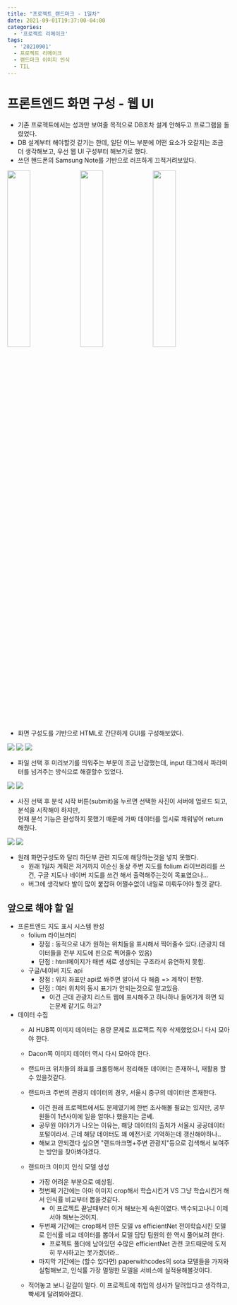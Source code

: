 ```yaml
---
title: "프로젝트_랜드마크 - 1일차"
date: 2021-09-01T19:37:00-04:00
categories:
  - '프로젝트 리메이크'
tags:
  - '20210901'
  - 프로젝트 리메이크
  - 랜드마크 이미지 인식
  - TIL
---
```




# 프론트엔드 화면 구성 - 웹 UI
  * 기존 프로젝트에서는 성과만 보여줄 목적으로 DB조차 설계 안해두고 프로그램을 돌렸었다.
  * DB 설계부터 해야할것 같기는 한데, 일단 어느 부분에 어떤 요소가 오갈지는 조금 더 생각해보고, 우선 웹 UI 구성부터 해보기로 했다.
  * 쓰던 핸드폰의 Samsung Note를 기반으로 러프하게 끄적거려보았다.

<div>
  <img src="https://1geraldine1.github.io/assets/images/Landmark/ROUGH/index_page.jpg" style="width:32%" />

  <img src="https://1geraldine1.github.io/assets/images/Landmark/ROUGH/image_upload.jpg" style="width:32%" />

  <img src="https://1geraldine1.github.io/assets/images/Landmark/ROUGH/result_page.jpg" style="width:32%" />
</div>

 * 화면 구성도를 기반으로 HTML로 간단하게 GUI를 구성해보았다.

 <div>
  <img src="https://1geraldine1.github.io/assets/images/Landmark/Day1/화면구성1.PNG" />

  <img src="https://1geraldine1.github.io/assets/images/Landmark/Day1/화면구성2.PNG"/>

  <img src="https://1geraldine1.github.io/assets/images/Landmark/Day1/화면구성3.PNG" />
</div>

* 파일 선택 후 미리보기를 띄워주는 부분이 조금 난감했는데, input 태그에서 파라미터를 넘겨주는 방식으로 해결할수 있었다.

<img src="https://1geraldine1.github.io/assets/images/Landmark/Day1/코드1.PNG"/>

<img src="https://1geraldine1.github.io/assets/images/Landmark/Day1/코드2.PNG" />

* 사진 선택 후 분석 시작 버튼(submit)을 누르면 선택한 사진이 서버에 업로드 되고, 분석을 시작해야 하지만,  
현재 분석 기능은 완성하지 못했기 때문에 가짜 데이터를 임시로 채워넣어 return 해줬다.

<img src="https://1geraldine1.github.io/assets/images/Landmark/Day1/코드3.PNG"/>

<img src="https://1geraldine1.github.io/assets/images/Landmark/Day1/코드4.PNG" />

* 원래 화면구성도와 달리 하단부 관련 지도에 해당하는것을 넣지 못했다.
  * 원래 1일차 계획은 저거까지 이순신 동상 주변 지도를 folium 라이브러리를 쓰건, 구글 지도나 네이버 지도를 쓰건 해서 출력해주는것이 목표였으나...
  * 버그에 생각보다 발이 많이 붙잡혀 어쩔수없이 내일로 미뤄두어야 할것 같다.

## 앞으로 해야 할 일
* 프론트엔드 지도 표시 시스템 완성
  * folium 라이브러리
    * 장점 : 동적으로 내가 원하는 위치들을 표시해서 찍어줄수 있다.(관광지 데이터들을 전부 지도에 핀으로 찍어줄수 있음)
    * 단점 : html페이지가 매번 새로 생성되는 구조라서 유연하지 못함.
  * 구글/네이버 지도 api
    * 장점 : 위치 좌표만 api로 쏴주면 알아서 다 해줌 => 제작이 편함.
    * 단점 : 여러 위치의 동시 표기가 안되는것으로 알고있음.
      * 이건 근데 관광지 리스트 웹에 표시해주고 하나하나 들어가게 하면 되는문제 같기도 하고?
* 데이터 수집
  * AI HUB쪽 이미지 데이터는 용량 문제로 프로젝트 직후 삭제했었으니 다시 모아야 한다.
  * Dacon쪽 이미지 데이터 역시 다시 모아야 한다.
  * 랜드마크 위치들의 좌표를 크롤링해서 정리해둔 데이터는 존재하니, 재활용 할수 있을것같다.
  * 랜드마크 주변의 관광지 데이터의 경우, 서울시 중구의 데이터만 존재한다.
    * 이건 원래 프로젝트에서도 문제였기에 한번 조사해볼 필요는 있지만, 공무원들이 1년사이에 일을 얼마나 했을지는 글쎄.
    * 공무원 이야기가 나오는 이유는, 해당 데이터의 출처가 서울시 공공데이터 포털이라서. 근데 해당 데이터도 꽤 예전거로 기억하는데 갱신해야하나..
    * 해보고 안되겠다 싶으면 "랜드마크명+주변 관광지"등으로 검색해서 보여주는 방안을 찾아봐야겠다.
  
  * 랜드마크 이미지 인식 모델 생성
    * 가장 어려운 부분으로 예상됨.
    * 첫번째 기간에는 아마 이미지 crop해서 학습시킨거 VS 그냥 학습시킨거 해서 인식률 비교부터 뽑을것같다.
      * 이 프로젝트 끝날때부터 이거 해보는게 숙원이였다. 백수되고나니 이제서야 해보는것이지.
    * 두번째 기간에는 crop해서 만든 모델 vs efficientNet 전이학습시킨 모델 로 인식률 비교 데이터를 뽑아서 모델 담당 팀원의 한 역시 풀어보려 한다.
      * 프로젝트 폴더에 남아있던 수많은 efficientNet 관련 코드때문에 도저히 무시하고는 못가겠더라..
    * 마지막 기간에는 (할수 있다면) paperwithcodes의 sota 모델들을 가져와 실험해보고, 인식률 가장 멀쩡한 모델을 서비스에 실적용해볼것이다.
  

  * 적어놓고 보니 갈길이 멀다. 이 프로젝트에 취업의 성사가 달려있다고 생각하고, 빡세게 달려봐야겠다.
    
  
